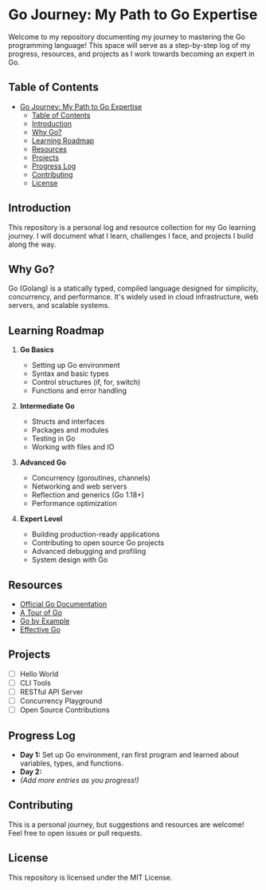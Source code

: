 # Go Journey: My Path to Go Expertise

Welcome to my repository documenting my journey to mastering the Go programming language! This space will serve as a step-by-step log of my progress, resources, and projects as I work towards becoming an expert in Go.

## Table of Contents

- [Go Journey: My Path to Go Expertise](#go-journey-my-path-to-go-expertise)
  - [Table of Contents](#table-of-contents)
  - [Introduction](#introduction)
  - [Why Go?](#why-go)
  - [Learning Roadmap](#learning-roadmap)
  - [Resources](#resources)
  - [Projects](#projects)
  - [Progress Log](#progress-log)
  - [Contributing](#contributing)
  - [License](#license)

## Introduction

This repository is a personal log and resource collection for my Go learning journey. I will document what I learn, challenges I face, and projects I build along the way.

## Why Go?

Go (Golang) is a statically typed, compiled language designed for simplicity, concurrency, and performance. It's widely used in cloud infrastructure, web servers, and scalable systems.

## Learning Roadmap

1. **Go Basics**

   - Setting up Go environment
   - Syntax and basic types
   - Control structures (if, for, switch)
   - Functions and error handling

2. **Intermediate Go**

   - Structs and interfaces
   - Packages and modules
   - Testing in Go
   - Working with files and IO

3. **Advanced Go**

   - Concurrency (goroutines, channels)
   - Networking and web servers
   - Reflection and generics (Go 1.18+)
   - Performance optimization

4. **Expert Level**
   - Building production-ready applications
   - Contributing to open source Go projects
   - Advanced debugging and profiling
   - System design with Go

## Resources

- [Official Go Documentation](https://golang.org/doc/)
- [A Tour of Go](https://tour.golang.org/)
- [Go by Example](https://gobyexample.com/)
- [Effective Go](https://golang.org/doc/effective_go.html)

## Projects

- [ ] Hello World
- [ ] CLI Tools
- [ ] RESTful API Server
- [ ] Concurrency Playground
- [ ] Open Source Contributions

## Progress Log

- **Day 1:** Set up Go environment, ran first program and learned about variables, types, and functions.
- **Day 2:**
- _(Add more entries as you progress!)_

## Contributing

This is a personal journey, but suggestions and resources are welcome! Feel free to open issues or pull requests.

## License

This repository is licensed under the MIT License.
